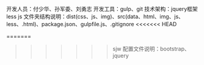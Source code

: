  开发人员：付少华、孙军委、刘勇志
 开发工具：gulp、git
 技术架构：jquery框架 less js 
 文件夹结构说明：dist(css、js、img)、src(data、html、img、js、less、.html)、package.json、gulpfile.js、.gitignore
<<<<<<< HEAD

=======
>>>>>>> sjw
 配置文件说明：bootstrap、jquery
